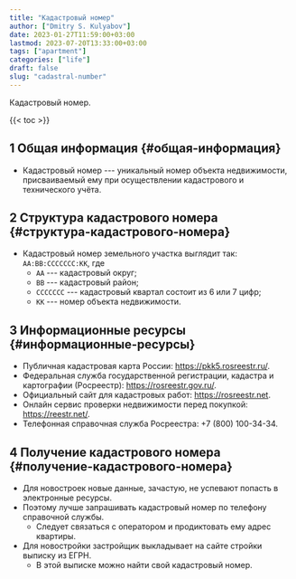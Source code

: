 ```yaml
---
title: "Кадастровый номер"
author: ["Dmitry S. Kulyabov"]
date: 2023-01-27T11:59:00+03:00
lastmod: 2023-07-20T13:33:00+03:00
tags: ["apartment"]
categories: ["life"]
draft: false
slug: "cadastral-number"
---
```


Кадастровый номер.

<!--more-->

{{< toc >}}


## <span class="section-num">1</span> Общая информация {#общая-информация}

-   Кадастровый номер --- уникальный номер объекта недвижимости, присваиваемый ему при осуществлении кадастрового и технического учёта.


## <span class="section-num">2</span> Структура кадастрового номера {#структура-кадастрового-номера}

-   Кадастровый номер земельного участка выглядит так: `АА:ВВ:CCCCСCC:КК`, где
    -   `АА` --- кадастровый округ;
    -   `ВВ` --- кадастровый район;
    -   `CCCCCCС` --- кадастровый квартал состоит из 6 или 7 цифр;
    -   `КК` --- номер объекта недвижимости.


## <span class="section-num">3</span> Информационные ресурсы {#информационные-ресурсы}

-   Публичная кадастровая карта России: <https://pkk5.rosreestr.ru/>.
-   Федеральная служба государственной регистрации, кадастра и картографии (Росреестр): <https://rosreestr.gov.ru/>.
-   Официальный сайт для кадастровых работ: <https://rosreestr.net>.
-   Онлайн сервис проверки недвижимости перед покупкой: <https://reestr.net/>.
-   Телефонная справочная служба Росреестра: +7 (800) 100-34-34.


## <span class="section-num">4</span> Получение кадастрового номера {#получение-кадастрового-номера}

-   Для новостроек новые данные, зачастую, не успевают попасть в электронные ресурсы.
-   Поэтому лучше запрашивать кадастровый номер по телефону справочной службы.
    -   Следует связаться с оператором и продиктовать ему адрес квартиры.
-   Для новостройки застройщик выкладывает на сайте стройки выписку из ЕГРН.
    -   В этой выписке можно найти свой кадастровый номер.

